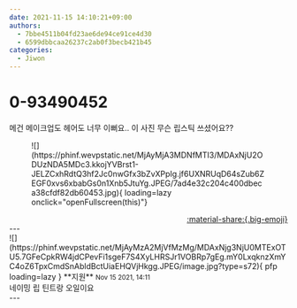 ```yaml
---
date: 2021-11-15 14:10:21+09:00
authors:
  - 7bbe4511b04fd23ae6de94ce91ce4d30
  - 6599dbbcaa26237c2ab0f3becb421b45
categories:
  - Jiwon
---
```


# 0-93490452

<div class="post-container" markdown="1">
<div class="content-container md-sidebar__scrollwrap" markdown="1">

메건 메이크업도 헤어도 너무 이뻐요.. 이 사진 무슨 립스틱 쓰셨어요??
<figure markdown="1">
![](https://phinf.wevpstatic.net/MjAyMjA3MDNfMTI3/MDAxNjU2ODUzNDA5MDc3.kkojYVBrst1-JELZCxhRdtQ3hf2Jc0nwGfx3bZvXPpIg.jf6UXNRUqD64sZub6ZEGF0xvs6xbabGs0n1Xnb5JtuYg.JPEG/7ad4e32c204c400dbeca38cfdf82db60453.jpg){ loading=lazy onclick="openFullscreen(this)"}
</figure>


</div>
</div>

<div style="text-align: right;" markdown="1">
<a href="https://weverse.io/fromis9/fanpost/0-93490452" style="text-align: right;">:material-share:{.big-emoji}</a>
</div>
---

<div class="comments-container md-sidebar__scrollwrap" markdown="1">
<div class="comment" markdown="1">
<div class='id-container' markdown="1">
![](https://phinf.wevpstatic.net/MjAyMzA2MjVfMzMg/MDAxNjg3NjU0MTExOTU5.7GFeCpkRW4jdCPevFi1sgeF7S4XyLHRSJr1VOBRp7gEg.mY0LxqknzXmYC4oZ6TpxCmdSnAbldBctUiaEHQVjHkgg.JPEG/image.jpg?type=s72){ pfp loading=lazy }
**<span class="artist">지원</span>** <small>Nov 15 2021, 14:11</small><br>
</div>
<div class='comment-body' markdown="1">
네이밍 립 틴트랑 오일이요
</div>
</div>
</div>
---
